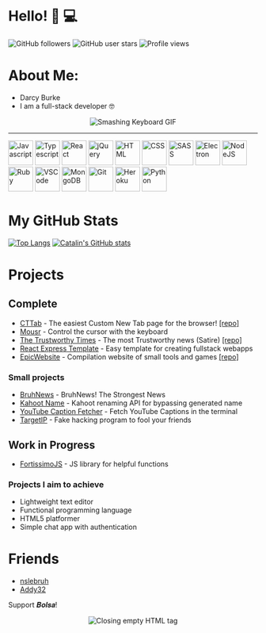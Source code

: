 # Hello! 🌊 💻

![GitHub followers](https://img.shields.io/github/followers/darccyy?style=for-the-badge) ![GitHub user stars](https://img.shields.io/github/stars/darccyy?style=for-the-badge) ![Profile views](https://komarev.com/ghpvc/?username=darccyy&style=for-the-badge&color=blue)

# About Me:

- Darcy Burke
- I am a full-stack developer 🤓

<div align="center">

  ![Smashing Keyboard GIF](https://media0.giphy.com/media/5xtDaryREtat7r2obvi/giphy.gif?cid=ecf05e47zkeipmvp7qyq05rh1ctacrme7zr1by10fdokdnnt&rid=giphy.gif&ct=s)

</div>

---

<img src="https://cdn.worldvectorlogo.com/logos/logo-javascript.svg" alt="Javascript" width="50" height="50"/> <img src="https://cdn.worldvectorlogo.com/logos/typescript.svg" alt="Typescript" width="50" height="50"/> <img src="https://cdn.worldvectorlogo.com/logos/react-2.svg" alt="React" width="50" height="50"/> <img src="https://cdn.worldvectorlogo.com/logos/jquery-4.svg" alt="jQuery" width="50" width="50" height="50"/> <img src="https://cdn.worldvectorlogo.com/logos/html-1.svg" alt="HTML" width="50" height="50"/> <img src="https://cdn.worldvectorlogo.com/logos/css-3.svg" alt="CSS" width="50" height="50"/> <img src="https://cdn.worldvectorlogo.com/logos/sass-1.svg" alt="SASS" width="50" height="50"/> <img src="https://cdn.worldvectorlogo.com/logos/electron-1.svg" alt="Electron" width="50" height="50"/> <img src="https://cdn.worldvectorlogo.com/logos/nodejs-1.svg" alt="NodeJS" width="50" height="50"/> <img src="https://cdn.worldvectorlogo.com/logos/ruby.svg" alt="Ruby" width="50" height="50"/> <img src="https://cdn.worldvectorlogo.com/logos/visual-studio-code-1.svg" alt="VSCode" width="50" height="50"/> <img src="https://cdn.worldvectorlogo.com/logos/mongodb-icon-1.svg" alt="MongoDB" width="50" height="50"/> <img src="https://cdn.worldvectorlogo.com/logos/git-icon.svg" alt="Git" width="50" height="50"/> <img src="https://cdn.worldvectorlogo.com/logos/heroku-4.svg" alt="Heroku" width="50" height="50"/> <img src="https://cdn.worldvectorlogo.com/logos/python-5.svg" alt="Python" width="50" height="50"/>

# My GitHub Stats

[![Top Langs](https://github-readme-stats.vercel.app/api/top-langs/?username=darccyy&hide=java,html,css&theme=radical)](https://github.com/anuraghazra/github-readme-stats) [![Catalin's GitHub stats](https://github-readme-stats.vercel.app/api?username=darccyy&theme=radical)](https://github.com/anuraghazra/github-readme-stats)

# Projects

## Complete

- [CTTab](https://darccyy.github.com/cttab) - The easiest Custom New Tab page for the browser! [[repo]](https://github.com/darccyy/cttab)
- [Mousr](https://github.com/darccyy/mousr) - Control the cursor with the keyboard
- [The Trustworthy Times](https://trustworthytimes.herokuapp.com) - The most Trustworthy news (Satire) [[repo]](https://github.com/darccyy/trustworthytimes)
- [React Express Template](https://github.com/darccyy/react-express-template) - Easy template for creating fullstack webapps
- [EpicWebsite](https://epicwebsite.bruh.international) - Compilation website of small tools and games [[repo]](https://github.com/epicwebsite/epicwebsite.github.io)

### Small projects

- [BruhNews](https://bruh.news) - BruhNews! The Strongest News
- [Kahoot Name](https://github.com/darccyy/kahoot-name) - Kahoot renaming API for bypassing generated name
- [YouTube Caption Fetcher](https://github.com/darccyy/youtube-caption) - Fetch YouTube Captions in the terminal
- [TargetIP](https://github.com/darccyy/targetip) - Fake hacking program to fool your friends

## Work in Progress

- [FortissimoJS](https://github.com/fortissimojs/fortissimojs.github.io) - JS library for helpful functions

### Projects I aim to achieve

- Lightweight text editor
- Functional programming language
- HTML5 platformer
- Simple chat app with authentication

# Friends

- [nslebruh](https://github.com/nslebruh)
- [Addy32](https://github.com/Addy32)

Support 𝑩𝒐𝒍𝒔𝒂!

<div align="center">

![Closing empty HTML tag](https://media3.giphy.com/media/MaI6BylfjAkDkfk4OC/giphy.gif?cid=ecf05e47b8pgakpqq75vo3aelwdi7ik9hfpqckeildfrpczh&rid=giphy.gif&ct=s)

</div>